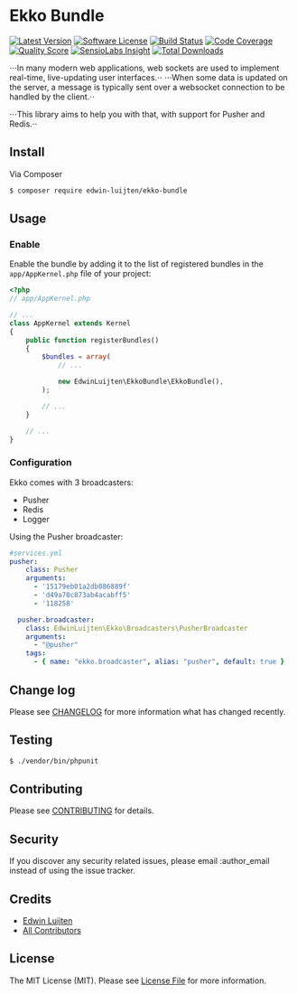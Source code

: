 # Ekko Bundle

[![Latest Version](https://img.shields.io/github/release/edwin-luijten/ekko-bundle.svg?style=flat)](https://github.com/Edwin-Luijten/ekko-bundle/releases)
[![Software License](https://img.shields.io/badge/license-MIT-brightgreen.svg?style=flat-square)](LICENSE.md)
[![Build Status](https://img.shields.io/travis/Edwin-Luijten/ekko-bundle/master.svg?style=flat-square)](https://travis-ci.org/Edwin-Luijten/ekko-bundle)
[![Code Coverage](https://img.shields.io/scrutinizer/coverage/g/Edwin-Luijten/ekko-bundle.svg?style=flat-square)](https://scrutinizer-ci.com/g/Edwin-Luijten/ekko-bundle/?branch=master)
[![Quality Score](https://img.shields.io/scrutinizer/g/Edwin-Luijten/ekko-bundle.svg?style=flat-square)](https://scrutinizer-ci.com/g/Edwin-Luijten/ekko-bundle/?branch=master)
[![SensioLabs Insight](https://img.shields.io/sensiolabs/i/c2f65cee-102d-4066-ba1f-311e01d9f03f.svg?maxAge=2592000)](https://insight.sensiolabs.com/projects/c2f65cee-102d-4066-ba1f-311e01d9f03f)
[![Total Downloads](https://img.shields.io/packagist/dt/edwin-luijten/ekko-bundle.svg?style=flat-square)](https://packagist.org/packages/edwin-luijten/ekko-bundle)

⋅⋅⋅In many modern web applications, web sockets are used to implement real-time, live-updating user interfaces.⋅⋅
⋅⋅⋅When some data is updated on the server, a message is typically sent over a websocket connection to be handled by the client.⋅⋅

⋅⋅⋅This library aims to help you with that, with support for Pusher and Redis.⋅⋅

## Install

Via Composer

``` bash
$ composer require edwin-luijten/ekko-bundle
```

## Usage

### Enable ###
Enable the bundle by adding it to the list of registered bundles
in the `app/AppKernel.php` file of your project:

```php
<?php
// app/AppKernel.php

// ...
class AppKernel extends Kernel
{
    public function registerBundles()
    {
        $bundles = array(
            // ...

            new EdwinLuijten\EkkoBundle\EkkoBundle(),
        );

        // ...
    }

    // ...
}
```

### Configuration ###

Ekko comes with 3 broadcasters:

- Pusher
- Redis
- Logger

Using the Pusher broadcaster:
```yaml 
#services.yml
pusher:
    class: Pusher
    arguments:
      - '15179eb01a2db086889f'
      - 'd49a70c873ab4acabff5'
      - '118258'

  pusher.broadcaster:
    class: EdwinLuijten\Ekko\Broadcasters\PusherBroadcaster
    arguments:
      - "@pusher"
    tags:
      - { name: "ekko.broadcaster", alias: "pusher", default: true }
```

## Change log

Please see [CHANGELOG](CHANGELOG.md) for more information what has changed recently.

## Testing

``` bash
$ ./vendor/bin/phpunit
```

## Contributing

Please see [CONTRIBUTING](CONTRIBUTING.md) for details.

## Security

If you discover any security related issues, please email :author_email instead of using the issue tracker.

## Credits

- [Edwin Luijten](https://github.com/Edwin-Luijten)
- [All Contributors](https://github.com/Edwin-Luijten/Ekki/graphs/contributors)

## License

The MIT License (MIT). Please see [License File](LICENSE.md) for more information.